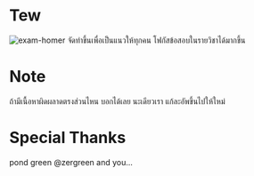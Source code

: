 # Tew
![exam-homer](https://media.giphy.com/media/IPbS5R4fSUl5S/giphy.gif)
จัดทำขึ้นเพื่อเป็นแนวให้ทุกคน โฟกัสข้อสอบในรายวิชาได้มากขึ้น

# Note
ถ้ามีเนื้อหาผิดผลาดตรงส่วนไหน บอกได้เลย นะเดียวเรา แก้ละอัพขึ้นไปให้ใหม่

# Special Thanks
pond
green @zergreen
and you...

